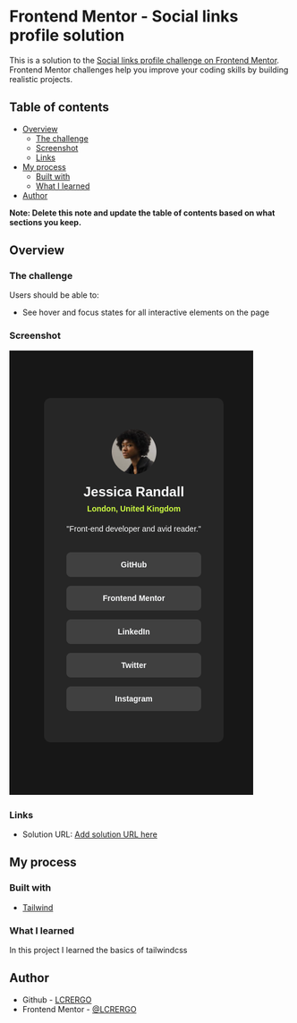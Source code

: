 # Frontend Mentor - Social links profile solution

This is a solution to the [Social links profile challenge on Frontend Mentor](https://www.frontendmentor.io/challenges/social-links-profile-UG32l9m6dQ). Frontend Mentor challenges help you improve your coding skills by building realistic projects. 

## Table of contents

- [Overview](#overview)
  - [The challenge](#the-challenge)
  - [Screenshot](#screenshot)
  - [Links](#links)
- [My process](#my-process)
  - [Built with](#built-with)
  - [What I learned](#what-i-learned)
- [Author](#author)

**Note: Delete this note and update the table of contents based on what sections you keep.**

## Overview

### The challenge

Users should be able to:

- See hover and focus states for all interactive elements on the page

### Screenshot

![Solution](./design/solution-screenshot.png)

### Links

- Solution URL: [Add solution URL here](https://github.com/fm-social-links-profile)

## My process

### Built with

- [Tailwind](https://tailwindcss.com/)


### What I learned

In this project I learned the basics of tailwindcss


## Author

- Github - [LCRERGO](https://github.com/LCRERGO)
- Frontend Mentor - [@LCRERGO](https://www.frontendmentor.io/profile/LCRERGO)
